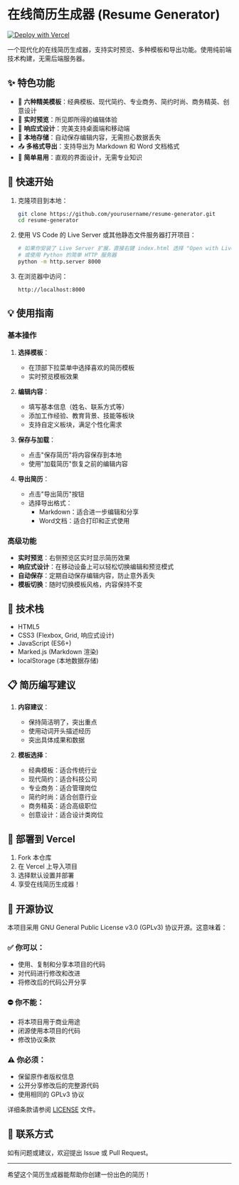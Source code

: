 # 在线简历生成器 (Resume Generator)

[![Deploy with Vercel](https://vercel.com/button)](https://vercel.com/new/clone?repository-url=https://github.com/yourusername/resume-generator)

一个现代化的在线简历生成器，支持实时预览、多种模板和导出功能。使用纯前端技术构建，无需后端服务器。

## ✨ 特色功能

- 🎨 **六种精美模板**：经典模板、现代简约、专业商务、简约时尚、商务精英、创意设计
- 📝 **实时预览**：所见即所得的编辑体验
- 📱 **响应式设计**：完美支持桌面端和移动端
- 💾 **本地存储**：自动保存编辑内容，无需担心数据丢失
- 📤 **多格式导出**：支持导出为 Markdown 和 Word 文档格式
- 🎯 **简单易用**：直观的界面设计，无需专业知识

## 🚀 快速开始

1. 克隆项目到本地：
   ```bash
   git clone https://github.com/yourusername/resume-generator.git
   cd resume-generator
   ```

2. 使用 VS Code 的 Live Server 或其他静态文件服务器打开项目：
   ```bash
   # 如果你安装了 Live Server 扩展，直接右键 index.html 选择 "Open with Live Server"
   # 或使用 Python 的简单 HTTP 服务器
   python -m http.server 8000
   ```

3. 在浏览器中访问：
   ```
   http://localhost:8000
   ```

## 💡 使用指南

### 基本操作

1. **选择模板**：
   - 在顶部下拉菜单中选择喜欢的简历模板
   - 实时预览模板效果

2. **编辑内容**：
   - 填写基本信息（姓名、联系方式等）
   - 添加工作经验、教育背景、技能等板块
   - 支持自定义板块，满足个性化需求

3. **保存与加载**：
   - 点击"保存简历"将内容保存到本地
   - 使用"加载简历"恢复之前的编辑内容

4. **导出简历**：
   - 点击"导出简历"按钮
   - 选择导出格式：
     - Markdown：适合进一步编辑和分享
     - Word文档：适合打印和正式使用

### 高级功能

- **实时预览**：右侧预览区实时显示简历效果
- **响应式设计**：在移动设备上可以轻松切换编辑和预览模式
- **自动保存**：定期自动保存编辑内容，防止意外丢失
- **模板切换**：随时切换模板风格，内容保持不变

## 🔧 技术栈

- HTML5
- CSS3 (Flexbox, Grid, 响应式设计)
- JavaScript (ES6+)
- Marked.js (Markdown 渲染)
- localStorage (本地数据存储)

## 📋 简历编写建议

1. **内容建议**：
   - 保持简洁明了，突出重点
   - 使用动词开头描述经历
   - 突出具体成果和数据

2. **模板选择**：
   - 经典模板：适合传统行业
   - 现代简约：适合科技公司
   - 专业商务：适合管理岗位
   - 简约时尚：适合创意行业
   - 商务精英：适合高级职位
   - 创意设计：适合设计类岗位

## 🚀 部署到 Vercel

1. Fork 本仓库
2. 在 Vercel 上导入项目
3. 选择默认设置并部署
4. 享受在线简历生成器！

## 📄 开源协议

本项目采用 GNU General Public License v3.0 (GPLv3) 协议开源。这意味着：

### ✅ 你可以：
- 使用、复制和分享本项目的代码
- 对代码进行修改和改进
- 将修改后的代码公开分享

### ⛔ 你不能：
- 将本项目用于商业用途
- 闭源使用本项目的代码
- 修改协议条款

### ⚠️ 你必须：
- 保留原作者版权信息
- 公开分享修改后的完整源代码
- 使用相同的 GPLv3 协议

详细条款请参阅 [LICENSE](LICENSE) 文件。

## 📮 联系方式

如有问题或建议，欢迎提出 Issue 或 Pull Request。

---

希望这个简历生成器能帮助你创建一份出色的简历！

